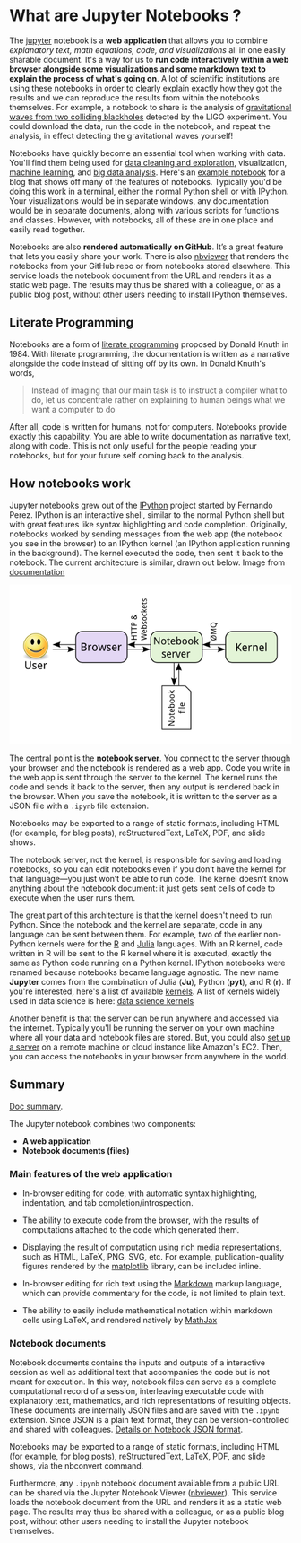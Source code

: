 # What are Jupyter Notebooks ?

The [jupyter](!https://jupyter.org/) notebook is a **web application** that allows you to combine *explanatory text, math equations, code, and visualizations* all in one easily sharable document. It's a way for us to **run code interactively within a web browser alongside some visualizations and some markdown text to explain the process of what's going on**. A lot of scientific institutions are using these notebooks in order to clearly explain exactly how they got the results and we can reproduce the results from within the notebooks themselves. For example, a notebook to share is the analysis of [gravitational waves from two colliding blackholes](!https://www.gw-openscience.org/s/events/GW150914/GW150914_tutorial.html) detected by the LIGO experiment. You could download the data, run the code in the notebook, and repeat the analysis, in effect detecting the gravitational waves yourself!

Notebooks have quickly become an essential tool when working with data. You'll find them being used for [data cleaning and exploration](!https://nbviewer.jupyter.org/github/jmsteinw/Notebooks/blob/master/IndeedJobs.ipynb), visualization, [machine learning](!https://nbviewer.jupyter.org/github/masinoa/machine_learning/blob/master/04_Neural_Networks.ipynb), and [big data analysis](!https://nbviewer.jupyter.org/github/tdhopper/rta-pyspark-presentation/blob/master/slides.ipynb). Here's an [example notebook](!https://github.com/mcleonard/blog_posts/blob/master/body_fat_percentage.ipynb) for a blog that shows off many of the features of notebooks. Typically you'd be doing this work in a terminal, either the normal Python shell or with IPython. Your visualizations would be in separate windows, any documentation would be in separate documents, along with various scripts for functions and classes. However, with notebooks, all of these are in one place and easily read together.

Notebooks are also **rendered automatically on GitHub**. It’s a great feature that lets you easily share your work. There is also [nbviewer](!http://nbviewer.jupyter.org/) that renders the notebooks from your GitHub repo or from notebooks stored elsewhere. This service loads the notebook document from the URL and renders it as a static web page. The results may thus be shared with a colleague, or as a public blog post, without other users needing to install IPython themselves.

## Literate Programming

Notebooks are a form of [literate programming](!http://www.literateprogramming.com/) proposed by Donald Knuth in 1984. With literate programming, the documentation is written as a narrative alongside the code instead of sitting off by its own. In Donald Knuth's words,

> Instead of imaging that our main task is to instruct a compiler what to do, let us concentrate rather on explaining to human beings what we want a computer to do

After all, code is written for humans, not for computers. Notebooks provide exactly this capability. You are able to write documentation as narrative text, along with code. This is not only useful for the people reading your notebooks, but for your future self coming back to the analysis.

## How notebooks work

Jupyter notebooks grew out of the [IPython](!https://ipython.org/) project started by Fernando Perez. IPython is an interactive shell, similar to the normal Python shell but with great features like syntax highlighting and code completion. Originally, notebooks worked by sending messages from the web app (the notebook you see in the browser) to an IPython kernel (an IPython application running in the background). The kernel executed the code, then sent it back to the notebook. The current architecture is similar, drawn out below. Image from [documentation](!https://jupyter.readthedocs.io/en/latest/architecture/how_jupyter_ipython_work.html)

![jupyter components](./images/notebook-components.png)

The central point is the **notebook server**. You connect to the server through your browser and the notebook is rendered as a web app. Code you write in the web app is sent through the server to the kernel. The kernel runs the code and sends it back to the server, then any output is rendered back in the browser. When you save the notebook, it is written to the server as a JSON file with a `.ipynb` file extension.

Notebooks may be exported to a range of static formats, including HTML (for example, for blog posts), reStructuredText, LaTeX, PDF, and slide shows.

The notebook server, not the kernel, is responsible for saving and loading notebooks, so you can edit notebooks even if you don’t have the kernel for that language—you just won’t be able to run code. The kernel doesn’t know anything about the notebook document: it just gets sent cells of code to execute when the user runs them.

The great part of this architecture is that the kernel doesn't need to run Python. Since the notebook and the kernel are separate, code in any language can be sent between them. For example, two of the earlier non-Python kernels were for the [R](!https://www.r-project.org/) and [Julia](!https://julialang.org/) languages. With an R kernel, code written in R will be sent to the R kernel where it is executed, exactly the same as Python code running on a Python kernel. IPython notebooks were renamed because notebooks became language agnostic. The new name **Jupyter** comes from the combination of Julia (**Ju**), Python (**pyt**), and R (**r**). If you're interested, here's a list of available [kernels](1https://github.com/jupyter/jupyter/wiki/Jupyter-kernels). A list of kernels widely used in data science is here: [data science kernels](!https://jupyter.readthedocs.io/en/latest/use-cases/data_science.html)



Another benefit is that the server can be run anywhere and accessed via the internet. Typically you'll be running the server on your own machine where all your data and notebook files are stored. But, you could also [set up a server](!https://jupyter-notebook.readthedocs.io/en/latest/public_server.html) on a remote machine or cloud instance like Amazon's EC2. Then, you can access the notebooks in your browser from anywhere in the world.

## Summary

[Doc summary](!https://jupyter-notebook.readthedocs.io/en/latest/notebook.html).

The Jupyter notebook combines two components:

- **A web application**
- **Notebook documents (files)**

### Main features of the web application

- In-browser editing for code, with automatic syntax highlighting, indentation, and tab completion/introspection.

- The ability to execute code from the browser, with the results of computations attached to the code which generated them.

- Displaying the result of computation using rich media representations, such as HTML, LaTeX, PNG, SVG, etc. For example, publication-quality figures rendered by the [matplotlib](!https://matplotlib.org/) library, can be included inline.

- In-browser editing for rich text using the [Markdown](!https://github.com/adam-p/markdown-here/wiki/Markdown-Cheatsheet#images) markup language, which can provide commentary for the code, is not limited to plain text.

- The ability to easily include mathematical notation within markdown cells using LaTeX, and rendered natively by [MathJax](!https://www.mathjax.org/)

### Notebook documents

Notebook documents contains the inputs and outputs of a interactive session as well as additional text that accompanies the code but is not meant for execution. In this way, notebook files can serve as a complete computational record of a session, interleaving executable code with explanatory text, mathematics, and rich representations of resulting objects. These documents are internally JSON files and are saved with the `.ipynb` extension. Since JSON is a plain text format, they can be version-controlled and shared with colleagues. [Details on Notebook JSON format](!https://nbformat.readthedocs.io/en/latest/format_description.html#notebook-file-format).


Notebooks may be exported to a range of static formats, including HTML (for example, for blog posts), reStructuredText, LaTeX, PDF, and slide shows, via the nbconvert command.

Furthermore, any `.ipynb` notebook document available from a public URL can be shared via the Jupyter Notebook Viewer ([nbviewer](!http://nbviewer.jupyter.org/)). This service loads the notebook document from the URL and renders it as a static web page. The results may thus be shared with a colleague, or as a public blog post, without other users needing to install the Jupyter notebook themselves.
